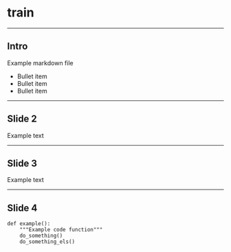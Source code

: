 # train

---

## Intro

Example markdown file

- Bullet item
- Bullet item
- Bullet item

---

## Slide 2

Example text

---

## Slide 3

Example text

---

## Slide 4

```
def example():
    """Example code function"""
    do_something()
    do_something_els()
```

